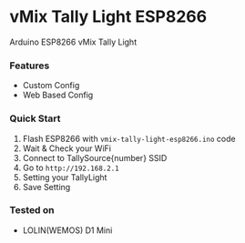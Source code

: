 # vMix Tally Light ESP8266
Arduino ESP8266 vMix Tally Light

### Features
- Custom Config
- Web Based Config

### Quick Start
1. Flash ESP8266 with `vmix-tally-light-esp8266.ino` code
2. Wait & Check your WiFi
3. Connect to TallySource{number} SSID
4. Go to `http://192.168.2.1`
5. Setting your TallyLight
6. Save Setting

### Tested on
- LOLIN(WEMOS) D1 Mini

